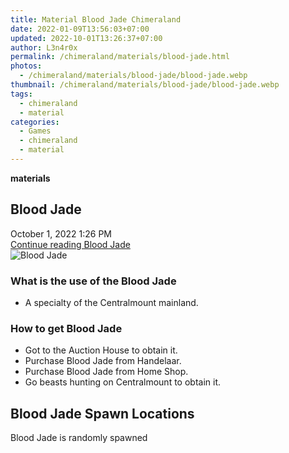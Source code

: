```yaml
---
title: Material Blood Jade Chimeraland
date: 2022-01-09T13:56:03+07:00
updated: 2022-10-01T13:26:37+07:00
author: L3n4r0x
permalink: /chimeraland/materials/blood-jade.html
photos:
  - /chimeraland/materials/blood-jade/blood-jade.webp
thumbnail: /chimeraland/materials/blood-jade/blood-jade.webp
tags:
  - chimeraland
  - material
categories:
  - Games
  - chimeraland
  - material
---
```


<section id="bootstrap-wrapper">
  <link
    rel="stylesheet"
    href="https://rawcdn.githack.com/dimaslanjaka/Web-Manajemen/870a349/css/bootstrap-5-3-0-alpha3-wrapper.css"
  />
  <div
    class="row g-0 border rounded overflow-hidden flex-md-row mb-4 shadow-sm position-relative bg-light text-dark"
  >
    <div class="col p-4 d-flex flex-column position-static">
      <strong class="d-inline-block mb-2 text-success">materials</strong>
      <h2 class="mb-0">Blood Jade</h2>
      <div class="mb-1 text-muted">October 1, 2022 1:26 PM</div>
      <a
        href="/chimeraland/materials/blood-jade.html"
        class="stretched-link d-none"
        >Continue reading Blood Jade</a
      >
    </div>
    <div class="col-auto d-none d-lg-block">
      <img
        src="/chimeraland/materials/blood-jade/blood-jade.webp"
        alt="Blood Jade"
      />
    </div>
  </div>
  <div class="row bg-light text-dark">
    <div class="col-lg-6 col-12 mb-2">
      <div class="card">
        <div class="card-body">
          <h3 class="card-title">What is the use of the Blood Jade</h3>
          <div class="card-text">
            <ul>
              <li>A specialty of the Centralmount mainland.</li>
            </ul>
          </div>
        </div>
      </div>
    </div>
    <div class="col-lg-6 col-12 mb-2">
      <div class="card">
        <div class="card-body">
          <h3 class="card-title">How to get Blood Jade</h3>
          <div class="card-text">
            <ul>
              <li>Got to the Auction House to obtain it.</li>
              <li>Purchase Blood Jade from Handelaar.</li>
              <li>Purchase Blood Jade from Home Shop.</li>
              <li>Go beasts hunting on Centralmount to obtain it.</li>
            </ul>
          </div>
        </div>
      </div>
    </div>
    <div class="col-12 mb-2">
      <h2>Blood Jade Spawn Locations</h2>
      <p>Blood Jade is randomly spawned</p>
    </div>
  </div>
</section>